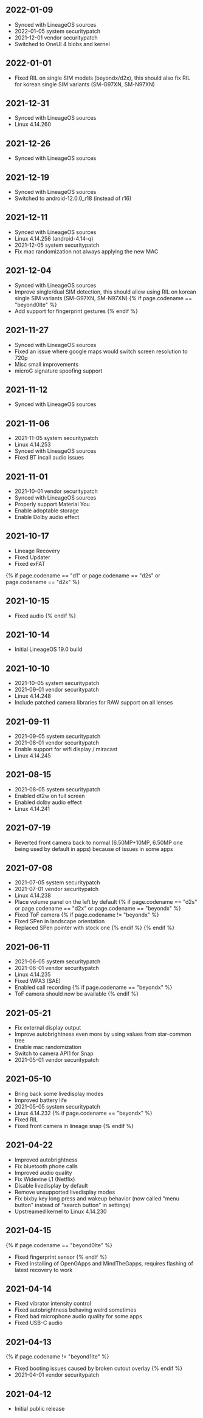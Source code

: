 ## 2022-01-09
- Synced with LineageOS sources
- 2022-01-05 system securitypatch
- 2021-12-01 vendor securitypatch
- Switched to OneUI 4 blobs and kernel

## 2022-01-01
- Fixed RIL on single SIM models (beyondx/d2x), this should also fix RIL for korean single SIM variants (SM-G97XN, SM-N97XN)

## 2021-12-31
- Synced with LineageOS sources
- Linux 4.14.260

## 2021-12-26
- Synced with LineageOS sources

## 2021-12-19
- Synced with LineageOS sources
- Switched to android-12.0.0_r18 (instead of r16)

## 2021-12-11
- Synced with LineageOS sources
- Linux 4.14.256 (android-4.14-q)
- 2021-12-05 system securitypatch
- Fix mac randomization not always applying the new MAC

## 2021-12-04
- Synced with LineageOS sources
- Improve single/dual SIM detection, this should allow using RIL on korean single SIM variants (SM-G97XN, SM-N97XN)
{% if page.codename == "beyond0lte" %}
- Add support for fingerprint gestures
{% endif %}

## 2021-11-27
- Synced with LineageOS sources
- Fixed an issue where google maps would switch screen resolution to 720p
- Misc small improvements
- microG signature spoofing support

## 2021-11-12
- Synced with LineageOS sources

## 2021-11-06
- 2021-11-05 system securitypatch
- Linux 4.14.253
- Synced with LineageOS sources
- Fixed BT incall audio issues

## 2021-11-01
- 2021-10-01 vendor securitypatch
- Synced with LineageOS sources
- Properly support Material You
- Enable adoptable storage
- Enable Dolby audio effect

## 2021-10-17
- Lineage Recovery
- Fixed Updater
- Fixed exFAT

{% if page.codename == "d1" or page.codename == "d2s" or page.codename == "d2x" %}
## 2021-10-15
- Fixed audio
{% endif %}

## 2021-10-14
- Initial LineageOS 19.0 build

## 2021-10-10
- 2021-10-05 system securitypatch
- 2021-09-01 vendor securitypatch
- Linux 4.14.248
- Include patched camera libraries for RAW support on all lenses

## 2021-09-11
- 2021-09-05 system securitypatch
- 2021-08-01 vendor securitypatch
- Enable support for wifi display / miracast
- Linux 4.14.245

## 2021-08-15
- 2021-08-05 system securitypatch
- Enabled dt2w on full screen
- Enabled dolby audio effect
- Linux 4.14.241

## 2021-07-19
- Reverted front camera back to normal (6.50MP+10MP, 6.50MP one being used by default in apps)
  because of issues in some apps

## 2021-07-08
- 2021-07-05 system securitypatch
- 2021-07-01 vendor securitypatch
- Linux 4.14.238
- Place volume panel on the left by default
{% if page.codename == "d2s" or page.codename == "d2x" or page.codename == "beyondx" %}
- Fixed ToF camera
{% if page.codename != "beyondx" %}
- Fixed SPen in landscape orientation
- Replaced SPen pointer with stock one
{% endif %}
{% endif %}

## 2021-06-11
- 2021-06-05 system securitypatch
- 2021-06-01 vendor securitypatch
- Linux 4.14.235
- Fixed WPA3 (SAE)
- Enabled call recording
{% if page.codename == "beyondx" %}
- ToF camera should now be available
{% endif %}

## 2021-05-21
- Fix external display output
- Improve autobrightness even more by using values from star-common tree
- Enable mac randomization
- Switch to camera API1 for Snap
- 2021-05-01 vendor securitypatch

## 2021-05-10
- Bring back some livedisplay modes
- Improved battery life
- 2021-05-05 system securitypatch
- Linux 4.14.232
{% if page.codename == "beyondx" %}
- Fixed RIL
- Fixed front camera in lineage snap
{% endif %}


## 2021-04-22
- Improved autobrightness
- Fix bluetooth phone calls
- Improved audio quality
- Fix Widevine L1 (Netflix)
- Disable livedisplay by default
- Remove unsupported livedisplay modes
- Fix bixby key long press and wakeup behavior (now called "menu button" instead of "search button" in settings)
- Upstreamed kernel to Linux 4.14.230

## 2021-04-15
{% if page.codename == "beyond0lte" %}
- Fixed fingerprint sensor
{% endif %}
- Fixed installing of OpenGApps and MindTheGapps, requires flashing of latest recovery to work

## 2021-04-14
- Fixed vibrator intensity control
- Fixed autobrightness behaving weird sometimes
- Fixed bad microphone audio quality for some apps
- Fixed USB-C audio

## 2021-04-13
{% if page.codename != "beyond1lte" %}
- Fixed booting issues caused by broken cutout overlay
{% endif %}
- 2021-04-01 vendor securitypatch

## 2021-04-12
- Initial public release
